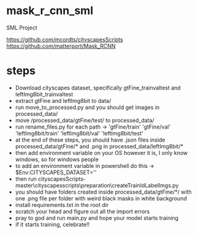 # mask_r_cnn_sml
SML Project

https://github.com/mcordts/cityscapesScripts
https://github.com/matterport/Mask_RCNN


# steps
- Download cityscapes dataset, specifically gtFine_trainvaltest and leftImg8bit_trainvaltest
- extract gtFine and leftImg8bit to data/
- run move_to_processed.py and you should get images in processed_data/
- move /processed_data/gtFine/test/ to  processed_data/
- run rename_files.py for each path ->  'gtFine/train' 'gtFine/val' 'leftImg8bit/train' 'leftImg8bit/val' 'leftImg8bit/test'
- at the end of these steps, you should have .json files inside processed_data/gtFine/* and .png in processed_data/leftImg8bit/*
- then add environment variable on your OS however it is, I only know windows, so for windows people
- to add an environment variable in powershell do this -> $Env:CITYSCAPES_DATASET='<path to processed_data/>'
- then run cityscapesScripts-master\cityscapesscripts\preparation\createTrainIdLabelImgs.py 
- you should have folders created inside processed_data/gtFine/*/ with one .png file per folder with weird black masks in white background
- install requirements.txt in the root dir
- scratch your head and figure out all the import errors
- pray to god and run main.py and hope your model starts training
- if it starts training, celebrate!!